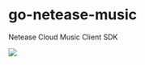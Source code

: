 # go-netease-music
Netease Cloud Music Client SDK

![](http://pic.51yuansu.com/pic3/cover/03/18/98/5b63fb764640f_610.jpg)
